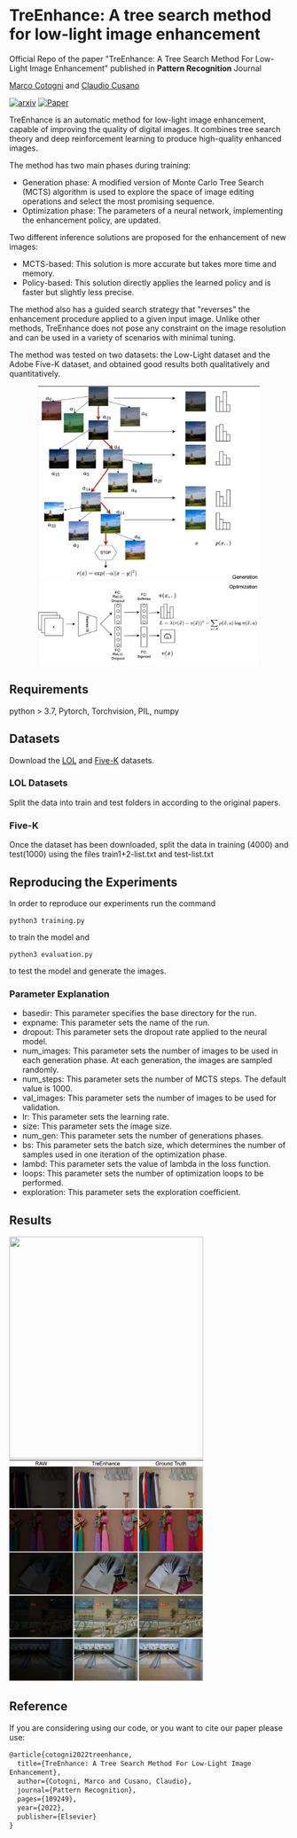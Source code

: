 # TreEnhance: A tree search method for low-light image enhancement

Official Repo of the paper "TreEnhance:  A Tree Search Method For Low-Light Image Enhancement" published in **Pattern Recognition** Journal

[Marco Cotogni](https://scholar.google.com/citations?user=8PUz5lAAAAAJ&hl=it) and [Claudio Cusano](https://scholar.google.com/citations?hl=it&user=lhZpU_8AAAAJ&view_op=list_works&sortby=pubdate)

[![arxiv](https://img.shields.io/badge/arXiv-red)](https://arxiv.org/pdf/2205.12639.pdf) [![Paper](https://img.shields.io/badge/Journal-brightgreen)](https://www.sciencedirect.com/science/article/abs/pii/S0031320322007282?via%3Dihub)

TreEnhance is an automatic method for low-light image enhancement, capable of improving the quality of digital images. It combines tree search theory and deep reinforcement learning to produce high-quality enhanced images.

The method has two main phases during training:

- Generation phase: A modified version of Monte Carlo Tree Search (MCTS) algorithm is used to explore the space of image editing operations and select the most promising sequence.
- Optimization phase: The parameters of a neural network, implementing the enhancement policy, are updated.

Two different inference solutions are proposed for the enhancement of new images:

- MCTS-based: This solution is more accurate but takes more time and memory.
- Policy-based: This solution directly applies the learned policy and is faster but slightly less precise.

The method also has a guided search strategy that "reverses" the enhancement procedure applied to a given input image. Unlike other methods, TreEnhance does not pose any constraint on the image resolution and can be used in a variety of scenarios with minimal tuning.

The method was tested on two datasets: the Low-Light dataset and the Adobe Five-K dataset, and obtained good results both qualitatively and quantitatively.

<p align="center">
<img src="figs/tree.png" width="400" height="350"/>
<br/>
<img src="figs/opt.png" width="400" height="150" />
</p>

## Requirements
python > 3.7, Pytorch, Torchvision, PIL, numpy

## Datasets
Download the [LOL](https://daooshee.github.io/BMVC2018website/) and [Five-K](https://data.csail.mit.edu/graphics/fivek/) datasets.

### LOL Datasets 
Split the data into train and test folders in according to the original papers.

### Five-K
Once the dataset has been downloaded, split the data in training (4000) and test(1000) using the files train1+2-list.txt and test-list.txt

## Reproducing the Experiments

In order to reproduce our experiments run the command

```
python3 training.py
```
to train the model and
```
python3 evaluation.py
```
to test the model and generate the images.


### Parameter Explanation

- basedir: This parameter specifies the base directory for the run.
- expname: This parameter sets the name of the run.
- dropout: This parameter sets the dropout rate applied to the neural model.
- num_images: This parameter sets the number of images to be used in each generation phase. At each generation, the images are sampled randomly.
- num_steps: This parameter sets the number of MCTS steps. The default value is 1000.
- val_images: This parameter sets the number of images to be used for validation.
- lr: This parameter sets the learning rate.
- size: This parameter sets the image size.
- num_gen: This parameter sets the number of generations phases.
- bs: This parameter sets the batch size, which determines the number of samples used in one iteration of the optimization phase.
- lambd: This parameter sets the value of lambda in the loss function.
- loops: This parameter sets the number of optimization loops to be performed.
- exploration:  This parameter sets the exploration coefficient.



## Results
<p float="left">
  <img src="figs/grid.png" width="350" height="400" />
  <img src="figs/lol.png" width="350" height="400" />
</p>

## Reference
If you are considering using our code, or you want to cite our paper please use:

```
@article{cotogni2022treenhance,
  title={TreEnhance: A Tree Search Method For Low-Light Image Enhancement},
  author={Cotogni, Marco and Cusano, Claudio},
  journal={Pattern Recognition},
  pages={109249},
  year={2022},
  publisher={Elsevier}
}
```

